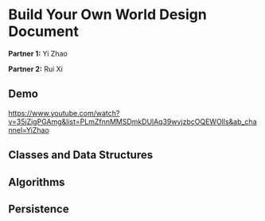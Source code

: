 
# Build Your Own World Design Document

  

**Partner 1:** Yi Zhao

  

**Partner 2:** Rui Xi

## Demo
https://www.youtube.com/watch?v=35jZigPGAmg&list=PLmZfnnMMSDmkDUlAq39wvjzbcOQEWOlls&ab_channel=YiZhao

## Classes and Data Structures

## Algorithms

## Persistence
